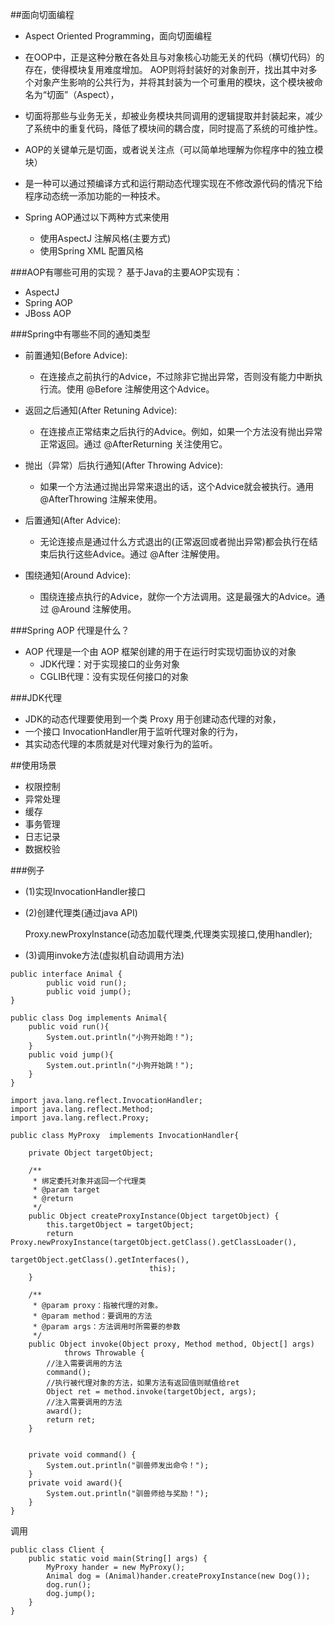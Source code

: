 ##面向切面编程
- Aspect Oriented Programming，面向切面编程
- 在OOP中，正是这种分散在各处且与对象核心功能无关的代码（横切代码）的存在，使得模块复用难度增加。
AOP则将封装好的对象剖开，找出其中对多个对象产生影响的公共行为，并将其封装为一个可重用的模块，这个模块被命名为“切面”（Aspect），
- 切面将那些与业务无关，却被业务模块共同调用的逻辑提取并封装起来，减少了系统中的重复代码，降低了模块间的耦合度，同时提高了系统的可维护性。
- AOP的关键单元是切面，或者说关注点（可以简单地理解为你程序中的独立模块）
- 是一种可以通过预编译方式和运行期动态代理实现在不修改源代码的情况下给程序动态统一添加功能的一种技术。

- Spring AOP通过以下两种方式来使用
    - 使用AspectJ 注解风格(主要方式)
    - 使用Spring XML 配置风格

###AOP有哪些可用的实现？
基于Java的主要AOP实现有：

- AspectJ
- Spring AOP
- JBoss AOP

###Spring中有哪些不同的通知类型
- 前置通知(Before Advice): 
    - 在连接点之前执行的Advice，不过除非它抛出异常，否则没有能力中断执行流。使用 @Before 注解使用这个Advice。

- 返回之后通知(After Retuning Advice): 
    - 在连接点正常结束之后执行的Advice。例如，如果一个方法没有抛出异常正常返回。通过 @AfterReturning 关注使用它。

- 抛出（异常）后执行通知(After Throwing Advice): 
    - 如果一个方法通过抛出异常来退出的话，这个Advice就会被执行。通用 @AfterThrowing 注解来使用。

- 后置通知(After Advice): 
    - 无论连接点是通过什么方式退出的(正常返回或者抛出异常)都会执行在结束后执行这些Advice。通过 @After 注解使用。

- 围绕通知(Around Advice): 
    - 围绕连接点执行的Advice，就你一个方法调用。这是最强大的Advice。通过 @Around 注解使用。

###Spring AOP 代理是什么？
- AOP 代理是一个由 AOP 框架创建的用于在运行时实现切面协议的对象
    - JDK代理：对于实现接口的业务对象
    - CGLIB代理：没有实现任何接口的对象

###JDK代理
- JDK的动态代理要使用到一个类 Proxy 用于创建动态代理的对象，
- 一个接口 InvocationHandler用于监听代理对象的行为，
- 其实动态代理的本质就是对代理对象行为的监听。

##使用场景
- 权限控制
- 异常处理
- 缓存
- 事务管理
- 日志记录
- 数据校验

###例子
- (1)实现InvocationHandler接口
  
- (2)创建代理类(通过java API)
  
  Proxy.newProxyInstance(动态加载代理类,代理类实现接口,使用handler);
  
- (3)调用invoke方法(虚拟机自动调用方法)


```$xslt
public interface Animal {
        public void run();
        public void jump();
}
    
public class Dog implements Animal{
    public void run(){
        System.out.println("小狗开始跑！");
    }    
    public void jump(){
        System.out.println("小狗开始跳！");
    }        
}
```

```$xslt
import java.lang.reflect.InvocationHandler;
import java.lang.reflect.Method;
import java.lang.reflect.Proxy;

public class MyProxy  implements InvocationHandler{

    private Object targetObject;
    
    /** 
     * 绑定委托对象并返回一个代理类 
     * @param target 
     * @return 
     */  
    public Object createProxyInstance(Object targetObject) {
        this.targetObject = targetObject;        
        return Proxy.newProxyInstance(targetObject.getClass().getClassLoader(), 
                               targetObject.getClass().getInterfaces(), 
                               this);
    }
    
    /**
     * @param proxy：指被代理的对象。
     * @param method：要调用的方法
     * @param args：方法调用时所需要的参数 
     */    
    public Object invoke(Object proxy, Method method, Object[] args)
            throws Throwable {
        //注入需要调用的方法
        command();        
        //执行被代理对象的方法，如果方法有返回值则赋值给ret
        Object ret = method.invoke(targetObject, args);
        //注入需要调用的方法
        award();
        return ret;
    }
    
    
    private void command() {
        System.out.println("驯兽师发出命令！");
    }
    private void award(){
        System.out.println("驯兽师给与奖励！");
    }
}
```

调用

```$xslt
public class Client {
    public static void main(String[] args) {
        MyProxy hander = new MyProxy();
        Animal dog = (Animal)hander.createProxyInstance(new Dog());
        dog.run();
        dog.jump();
    }
}
```

